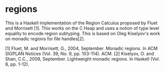 # regions

This is a Haskell implementation of the Region Calculus proposed by Fluet and Morrisett [1]. This works on the C Heap and uses a notion of type level equality to encode region subtyping. This is based on Oleg Kiselyov's work on monadic regions for file handles[2].

[1] Fluet, M. and Morrisett, G., 2004, September. Monadic regions. In ACM SIGPLAN Notices (Vol. 39, No. 9, pp. 103-114). ACM.
[2] Kiselyov, O. and Shan, C.C., 2008, September. Lightweight monadic regions. In Haskell (Vol. 8, pp. 1-12).
